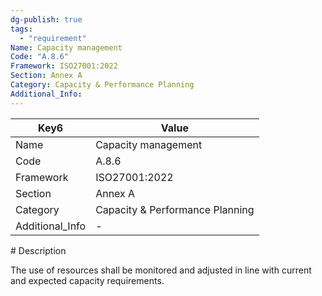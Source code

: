 ```yaml
---
dg-publish: true
tags:
  - "requirement"
Name: Capacity management
Code: "A.8.6"
Framework: ISO27001:2022
Section: Annex A
Category: Capacity & Performance Planning
Additional_Info: 
---
```


<div><table class="dataview table-view-table"><thead class="table-view-thead"><tr class="table-view-tr-header"><th class="table-view-th"><span>Key</span><span class="dataview small-text">6</span></th><th class="table-view-th"><span>Value</span></th></tr></thead><tbody class="table-view-tbody"><tr><td><span>Name</span></td><td><span>Capacity management</span></td></tr><tr><td><span>Code</span></td><td><span>A.8.6</span></td></tr><tr><td><span>Framework</span></td><td><span>ISO27001:2022</span></td></tr><tr><td><span>Section</span></td><td><span>Annex A</span></td></tr><tr><td><span>Category</span></td><td><span>Capacity &amp; Performance Planning</span></td></tr><tr><td><span>Additional_Info</span></td><td><span>-</span></td></tr></tbody></table></div>
# Description

The use of resources shall be monitored and adjusted in line with current and expected capacity requirements.
